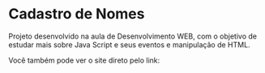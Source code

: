 # Cadastro de Nomes

Projeto desenvolvido na aula de Desenvolvimento WEB, com o objetivo de estudar mais sobre Java Script e seus eventos e manipulação de HTML.  

Você também pode ver o site direto pelo link: 
